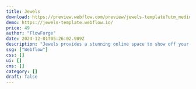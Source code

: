 ```yaml
---
title: Jewels
download: https://preview.webflow.com/preview/jewels-template?utm_medium=preview_link&utm_source=designer&utm_content=jewels-template&preview=4cc7210c8f5fa4f1e6623a6f59f9696e&pageId=667e956b1860309665cf9af2&locale=en&workflow=preview
demo: https://jewels-template.webflow.io/
price: 49
author: "FlowForge"
date: 2024-12-01T05:26:02.989Z
description: "Jewels provides a stunning online space to show off your equally stunning work. With a luxurious, editorial style that oozes class and elegance, your website can look just as good as the jewelry you make."
ssg: ["Webflow"]
css: []
ui: []
cms: []
category: []
draft: false
---
```

